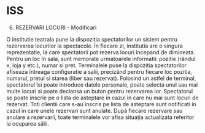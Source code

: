 # ISS
6. REZERVARI LOCURI - Modificari

O institutie teatrala pune la dispozitia spectatorilor un sistem pentru rezervarea locurilor la spectacole.
În fiecare zi, institutia are o singura reprezentatie, la care spectatorii pot rezerva locuri începand de
dimineata. Pentru un loc în sala, sunt memorate urmatoarele informatii: pozitie (rândul x, loja y etc.),
numar si pret. Terminalele puse la dispozitia spectatorilor afiseaza întreaga configuratie a salii,
precizând pentru fiecare loc pozitia, numarul, pretul si starea (liber sau rezervat). Folosind un astfel
de terminal, spectatorul îsi poate introduce datele personale, poate selecta unul sau mai multe locuri
si poate declansa un buton pentru rezervarea lor. Spectatorul se poate inscrie pe o lista de asteptare in cazul in care nu mai sunt locuri de rezervat. Toti clientii care s-au inscris pe lista de asteptare sunt notificati in cazul in care unele rezervari sunt anulate. După fiecare rezervare sau anulare a rezervarii, toate terminalele vor afisa situația actualizata referitor la ocuparea sălii.
